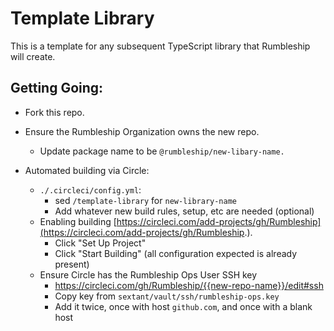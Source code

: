 # Template Library

This is a template for any subsequent TypeScript library that Rumbleship will create.

## Getting Going:

- Fork this repo.
- Ensure the Rumbleship Organization owns the new repo.

  - Update package name to be `@rumbleship/new-libary-name.`

- Automated building via Circle:
  - `./.circleci/config.yml`:
    - sed `/template-library` for `new-library-name`
    - Add whatever new build rules, setup, etc are needed (optional)
  - Enabling building [https://circleci.com/add-projects/gh/Rumbleship](https://circleci.com/add-projects/gh/Rumbleship.).
    - Click "Set Up Project"
    - Click "Start Building" (all configuration expected is already present)
  - Ensure Circle has the Rumbleship Ops User SSH key
    - https://circleci.com/gh/Rumbleship/{{new-repo-name}}/edit#ssh
    - Copy key from `sextant/vault/ssh/rumbleship-ops.key`
    - Add it twice, once with host `github.com`, and once with a blank host
